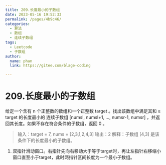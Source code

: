 ```yaml
---
title: 209.长度最小的子数组
date: 2023-05-16 19:52:33
permalink: /pages/4b9c46/
categories: 
  - 算法
  - 数组
  - 连续子数组
tags: 
  - Leetcode
  - 子数组
author: 
  name: phan
  link: https://gitee.com/blage-coding

---
```

# 209.长度最小的子数组

给定一个含有 n 个正整数的数组和一个正整数 target 。找出该数组中满足其和 ≥ target 的长度最小的 连续子数组 [numsl, numsl+1, ..., numsr-1, numsr] ，并返回其长度。如果不存在符合条件的子数组，返回 0 。

> 输入：target = 7, nums = [2,3,1,2,4,3]
> 输出：2
> 解释：子数组 [4,3] 是该条件下的长度最小的子数组。

1. 双指针滑动窗口。右指针先向右移动大于等于target时，再让左指针右移缩小窗口直至小于target，此时两指针区间长度为一个最小子数组。